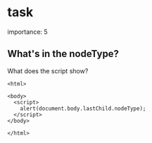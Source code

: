 # task

importance: 5

## What's in the nodeType?

What does the script show?

```markup
<html>

<body>
  <script>
    alert(document.body.lastChild.nodeType);
  </script>
</body>

</html>
```

